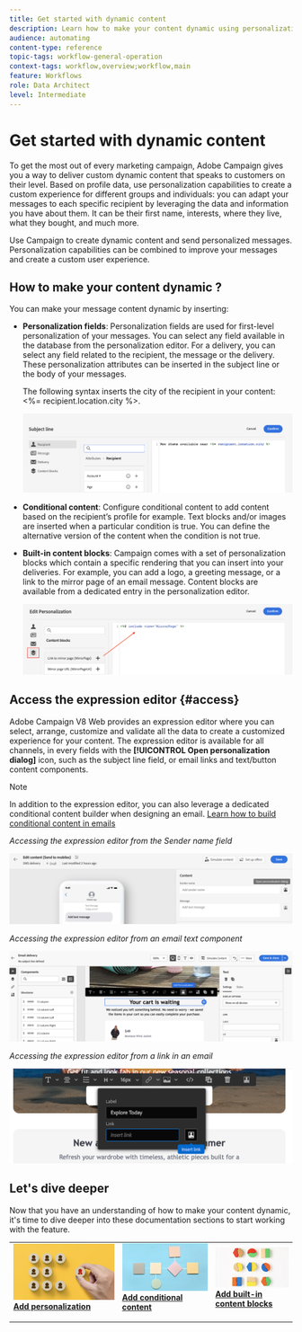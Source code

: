 ```yaml
---
title: Get started with dynamic content
description: Learn how to make your content dynamic using personalization, conditional content and built-in content blocks.
audience: automating
content-type: reference
topic-tags: workflow-general-operation
context-tags: workflow,overview;workflow,main
feature: Workflows
role: Data Architect
level: Intermediate
---
```


# Get started with dynamic content

To get the most out of every marketing campaign, Adobe Campaign gives you a way to deliver custom dynamic content that speaks to customers on their level. Based on profile data, use personalization capabilities to create a custom experience for different groups and individuals: you can adapt your messages to each specific recipient by leveraging the data and information you have about them. It can be their first name, interests, where they live, what they bought, and much more.

Use Campaign to create dynamic content and send personalized messages. Personalization capabilities can be combined to improve your messages and create a custom user experience.

## How to make your content dynamic ?

You can make your message content dynamic by inserting:

* **Personalization fields**: Personalization fields are used for first-level personalization of your messages. You can select any field available in the database from the personalization editor. For a delivery, you can select any field related to the recipient, the message or the delivery. These personalization attributes can be inserted in the subject 
line or the body of your messages.

    The following syntax inserts the city of the recipient in your content: <%= recipient.location.city %>.

    ![](assets/perso-subject-line.png)

* **Conditional content**: Configure conditional content to add content based on the recipient’s profile for example. Text blocks and/or images are inserted when a particular condition is true. You can define the alternative version of the content when the condition is not true.

* **Built-in content blocks**: Campaign comes with a set of personalization blocks which contain a specific rendering that you can insert into your deliveries. For example, you can add a logo, a greeting message, or a link to the mirror page of an email message. Content blocks are available from a dedicated entry in the personalization editor.

    ![](assets/perso-content-blocks.png)

## Access the expression editor {#access}

Adobe Campaign V8 Web provides an expression editor where you can select, arrange, customize and validate all the data to create a customized experience for your content. The expression editor is available for all channels, in every fields with the **[!UICONTROL Open personalization dialog]** icon, such as the subject line field, or email links and text/button content components.

>[!NOTE]
>
>In addition to the expression editor, you can also leverage a dedicated conditional content builder when designing an email. [Learn how to build conditional content in emails](conditions.md)

*Accessing the expression editor from the Sender name field*

![](assets/expression-editor-access.png)

*Accessing the expression editor from an email text component*

![](assets/expression-editor-access-email.png)

*Accessing the expression editor from a link in an email*

![](assets/perso-link-insert-icon.png)

## Let's dive deeper

Now that you have an understanding of how to make your content dynamic, it's time to dive deeper into these documentation sections to start working with the feature.

<table style="table-layout:fixed"><tr style="border: 0;">
<td>
<a href="personalize.md">
<img alt="Personalize content" src="assets/do-not-localize/dynamic-personalization.jpg">
</a>
<div>
<a href="personalize.md"><strong>Add personalization</strong></a>
</div>
<p>
</td>
<td>
<a href="conditions.md">
<img alt="Lead" src="assets/do-not-localize/dynamic-conditional.jpg">
</a>
<div><a href="conditions.md"><strong>Add conditional content</strong>
</div>
<p>
</td>
<td>
<a href="content-blocks.md">
<img alt="Infrequent" src="assets/do-not-localize/dynamic-content-blocks.jpg">
</a>
<div>
<a href="content-blocks.md"><strong>Add built-in content blocks</strong></a>
</div>
<p></td>
</tr></table>
